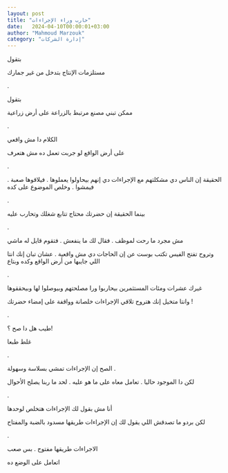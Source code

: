 ```yaml
---
layout: post
title: "حارب وراء الإجراءات"
date:   2024-04-10T00:00:01+03:00
author: "Mahmoud Marzouk"
category: "إدارة الشركات"
---
```



بتقول

مستلزمات الإنتاج بتدخل من غير جمارك

.

بتقول

ممكن تبني مصنع مرتبط بالزراعة على أرض زراعية

.

الكلام دا مش واقعي

على أرض الواقع لو جربت تعمل ده مش هتعرف

.

الحقيقة إن الناس دي مشكلتهم مع الإجراءات دي إنهم
بيحاولوا يعملوها . فيلاقوها صعبة . فيمشوا . وخلص الموضوع على كده

.

بينما الحقيقة إن حضرتك محتاج تتابع شغلك وتحارب
عليه

.

مش مجرد ما رحت لموظف . فقال لك ما ينفعش . فتقوم قايل له
ماشي

وتروح تفتح الفيس تكتب بوست عن إن الحاجات دي مش واقعية .
عشان تبان إنك انتا اللي جايبها من أرض الواقع وكده وبتاع

.

غيرك عشرات ومئات المستثمرين بيحاربوا ورا مصلحتهم
وبيوصلوا لها وبيحققوها

وانتا متخيل إنك هتروح تلاقي الإجراءات خلصانة وواقفة على
إمضاء حضرتك !

.

طيب هل دا صح ؟!

غلط طبعا

.

الصح إن الإجراءات تمشي بسلاسة وسهولة .

لكن دا الموجود حاليا . تعامل معاه على ما هو عليه . لحد
ما ربنا يصلح الأحوال

.

أنا مش بقول لك الإجراءات هتخلص لوحدها

لكن بردو ما تصدقش اللي يقول لك إن الإجراءات طريقها مسدود
بالضبة والمفتاح

.

الاجراءات طريقها مفتوح . بس صعب

اتعامل على الوضع ده
